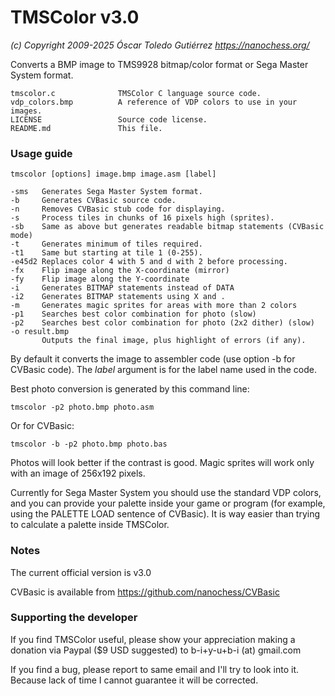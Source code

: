 # TMSColor v3.0
*(c) Copyright 2009-2025 Óscar Toledo Gutiérrez*
*https://nanochess.org/*

Converts a BMP image to TMS9928 bitmap/color format or Sega Master System format.

    tmscolor.c              TMSColor C language source code.
    vdp_colors.bmp          A reference of VDP colors to use in your images.
    LICENSE                 Source code license.
    README.md               This file.


### Usage guide

    tmscolor [options] image.bmp image.asm [label]
    
    -sms   Generates Sega Master System format.
    -b     Generates CVBasic source code.
    -n     Removes CVBasic stub code for displaying.
    -s     Process tiles in chunks of 16 pixels high (sprites).
    -sb    Same as above but generates readable bitmap statements (CVBasic mode)
    -t     Generates minimum of tiles required.
    -t1    Same but starting at tile 1 (0-255).
    -e45d2 Replaces color 4 with 5 and d with 2 before processing.
    -fx    Flip image along the X-coordinate (mirror)
    -fy    Flip image along the Y-coordinate
    -i     Generates BITMAP statements instead of DATA
    -i2    Generates BITMAP statements using X and .
    -m     Generates magic sprites for areas with more than 2 colors
    -p1    Searches best color combination for photo (slow)
    -p2    Searches best color combination for photo (2x2 dither) (slow)
    -o result.bmp
           Outputs the final image, plus highlight of errors (if any).

By default it converts the image to assembler code (use option -b for CVBasic code). The *label* argument is for the label name used in the code.

Best photo conversion is generated by this command line:

    tmscolor -p2 photo.bmp photo.asm
    
Or for CVBasic:
    
    tmscolor -b -p2 photo.bmp photo.bas
    
Photos will look better if the contrast is good. Magic sprites will work only with an image of 256x192 pixels.

Currently for Sega Master System you should use the standard VDP colors, and you can provide your palette inside your game or program (for example, using the PALETTE LOAD sentence of CVBasic). It is way easier than trying to calculate a palette inside TMSColor.


### Notes

The current official version is v3.0

CVBasic is available from https://github.com/nanochess/CVBasic


### Supporting the developer

If you find TMSColor useful, please show your appreciation making a donation via Paypal ($9 USD suggested) to b-i+y-u+b-i (at) gmail.com

If you find a bug, please report to same email and I'll try to look into it. Because lack of time I cannot guarantee it will be corrected.
